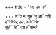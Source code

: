 +++
title = "०४ उप नः"

+++
उ᳓प नः सुत᳓म् आ᳓ गहि  
ह᳓रिभिर् इन्द्र केशि᳓भिः  
सुते᳓ हि᳓ त्वा ह᳓वामहे
